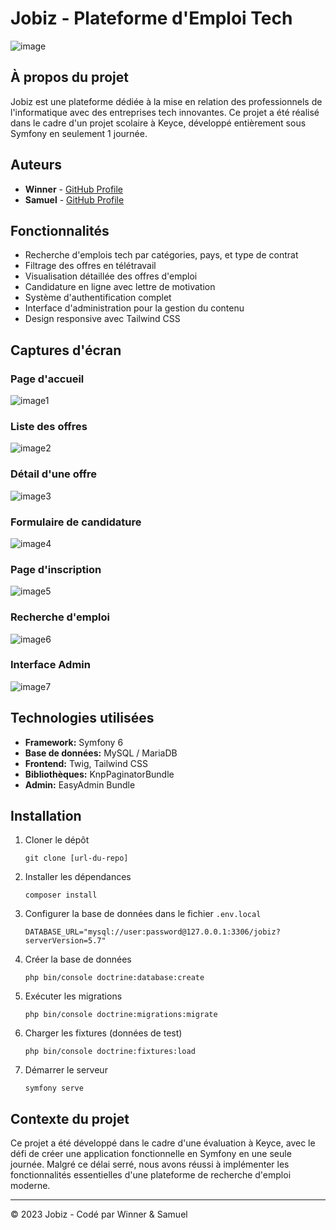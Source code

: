 # Jobiz - Plateforme d'Emploi Tech

![image](https://github.com/user-attachments/assets/7e09a85b-ad69-4d57-bd62-e3049654836b)

## À propos du projet

Jobiz est une plateforme dédiée à la mise en relation des professionnels de l'informatique avec des entreprises tech innovantes. Ce projet a été réalisé dans le cadre d'un projet scolaire à Keyce, développé entièrement sous Symfony en seulement 1 journée.

## Auteurs

- **Winner** - [GitHub Profile](https://github.com/winner-kw3/)
- **Samuel** - [GitHub Profile](https://github.com/samitochi04)

## Fonctionnalités

- Recherche d'emplois tech par catégories, pays, et type de contrat
- Filtrage des offres en télétravail
- Visualisation détaillée des offres d'emploi
- Candidature en ligne avec lettre de motivation
- Système d'authentification complet
- Interface d'administration pour la gestion du contenu
- Design responsive avec Tailwind CSS

## Captures d'écran

### Page d'accueil

![image1](https://github.com/user-attachments/assets/31f12e3b-5cea-4e69-94ec-57da54216df6)

### Liste des offres

![image2](https://github.com/user-attachments/assets/8d35e79c-c85c-4c04-8cc2-0fb959f689a3)


### Détail d'une offre

![image3](https://github.com/user-attachments/assets/6f8c5f2b-a3b7-467a-a02a-9576913a7694)

### Formulaire de candidature

![image4](https://github.com/user-attachments/assets/6ed171f4-ff71-4ed4-8625-5c52f3b71d03)

### Page d'inscription

![image5](https://github.com/user-attachments/assets/332f2c47-7ecc-43c3-9fbe-eb59c52406ea)

### Recherche d'emploi

![image6](https://github.com/user-attachments/assets/add43f88-910d-4164-997d-f7cf90f66508)

### Interface Admin

![image7](https://github.com/user-attachments/assets/9da42687-59bf-4b49-9ec2-2daf697081b6)

## Technologies utilisées


- **Framework:** Symfony 6
- **Base de données:** MySQL / MariaDB
- **Frontend:** Twig, Tailwind CSS
- **Bibliothèques:** KnpPaginatorBundle
- **Admin:** EasyAdmin Bundle

## Installation

1. Cloner le dépôt

   ```
   git clone [url-du-repo]
   ```

2. Installer les dépendances

   ```
   composer install
   ```

3. Configurer la base de données dans le fichier `.env.local`

   ```
   DATABASE_URL="mysql://user:password@127.0.0.1:3306/jobiz?serverVersion=5.7"
   ```

4. Créer la base de données

   ```
   php bin/console doctrine:database:create
   ```

5. Exécuter les migrations

   ```
   php bin/console doctrine:migrations:migrate
   ```

6. Charger les fixtures (données de test)

   ```
   php bin/console doctrine:fixtures:load
   ```

7. Démarrer le serveur
   ```
   symfony serve
   ```

## Contexte du projet

Ce projet a été développé dans le cadre d'une évaluation à Keyce, avec le défi de créer une application fonctionnelle en Symfony en une seule journée. Malgré ce délai serré, nous avons réussi à implémenter les fonctionnalités essentielles d'une plateforme de recherche d'emploi moderne.

---

© 2023 Jobiz - Codé par Winner & Samuel
